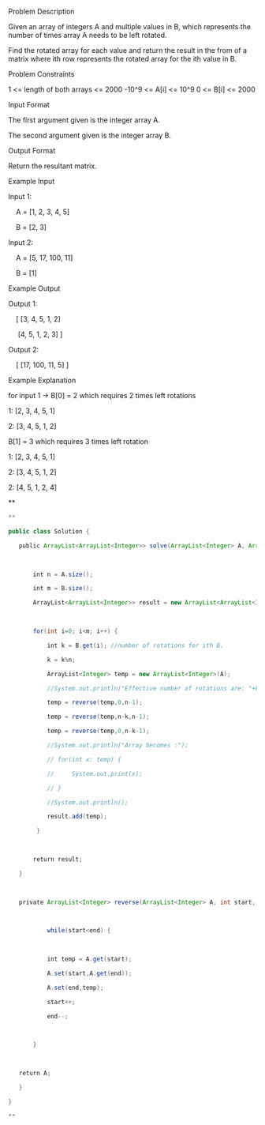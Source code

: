 
Problem Description

Given an array of integers A and multiple values in B, which represents the number of times array A needs to be left rotated.

Find the rotated array for each value and return the result in the from of a matrix where ith row represents the rotated array for the ith value in B.

  
  
Problem Constraints

1 <= length of both arrays <= 2000 -10^9 <= A[i] <= 10^9 0 <= B[i] <= 2000

  
  
Input Format

The first argument given is the integer array A.

The second argument given is the integer array B.

  
  
Output Format

Return the resultant matrix.

  
  
Example Input

Input 1:

  

    A = [1, 2, 3, 4, 5]

    B = [2, 3]

  

  
Input 2:

    A = [5, 17, 100, 11]

    B = [1]

  

  
  
Example Output

Output 1:

  

    [ [3, 4, 5, 1, 2]

     [4, 5, 1, 2, 3] ]

  

  

  

Output 2:

  

  

    [ [17, 100, 11, 5] ]

  

  

  

  
  
Example Explanation

for input 1 -> B[0] = 2 which requires 2 times left rotations

1: [2, 3, 4, 5, 1]

2: [3, 4, 5, 1, 2]

B[1] = 3 which requires 3 times left rotation

1: [2, 3, 4, 5, 1]

2: [3, 4, 5, 1, 2]

2: [4, 5, 1, 2, 4]

**

```java
**

public class Solution {

   public ArrayList<ArrayList<Integer>> solve(ArrayList<Integer> A, ArrayList<Integer> B) {

  

       int n = A.size();

       int m = B.size();

       ArrayList<ArrayList<Integer>> result = new ArrayList<ArrayList<Integer>>();

  

       for(int i=0; i<m; i++) {

           int k = B.get(i); //number of rotations for ith B.

           k = k%n;

           ArrayList<Integer> temp = new ArrayList<Integer>(A);

           //System.out.println("Effective number of rotations are: "+k);

           temp = reverse(temp,0,n-1);

           temp = reverse(temp,n-k,n-1);

           temp = reverse(temp,0,n-k-1);

           //System.out.println("Array becomes :");

           // for(int x: temp) {

           //     System.out.print(x);

           // }

           //System.out.println();

           result.add(temp);

        }

  

       return result;

   }

  

   private ArrayList<Integer> reverse(ArrayList<Integer> A, int start, int end) {

  

           while(start<end) {

  

           int temp = A.get(start);

           A.set(start,A.get(end));

           A.set(end,temp);

           start++;

           end--;

  

       }

  

   return A;

   }

}

**
```